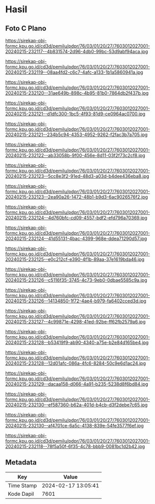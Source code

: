 # Hasil

## Foto C Plano

https://sirekap-obj-formc.kpu.go.id/cd3d/pemilu/pdpr/76/03/01/20/27/7603012027001-20240215-232117--4b831574-2d96-4db0-99bc-53d9abf94aca.jpg

https://sirekap-obj-formc.kpu.go.id/cd3d/pemilu/pdpr/76/03/01/20/27/7603012027001-20240215-232119--08aa4fd2-c6c7-4afc-a133-1b1a5860941a.jpg

https://sirekap-obj-formc.kpu.go.id/cd3d/pemilu/pdpr/76/03/01/20/27/7603012027001-20240215-232120--31ae649b-898c-4b95-81b0-7864db2f437b.jpg

https://sirekap-obj-formc.kpu.go.id/cd3d/pemilu/pdpr/76/03/01/20/27/7603012027001-20240215-232121--d1dfc300-1bc5-4f93-81d9-ce0964ac0700.jpg

https://sirekap-obj-formc.kpu.go.id/cd3d/pemilu/pdpr/76/03/01/20/27/7603012027001-20240215-232121--234b5c94-4353-4952-9262-f2fac3b7a705.jpg

https://sirekap-obj-formc.kpu.go.id/cd3d/pemilu/pdpr/76/03/01/20/27/7603012027001-20240215-232122--ab33058b-9f00-456e-8d11-03f2f73c2cf8.jpg

https://sirekap-obj-formc.kpu.go.id/cd3d/pemilu/pdpr/76/03/01/20/27/7603012027001-20240215-232123--5cc8e3f2-91ed-48d3-a03d-b4dee436eba8.jpg

https://sirekap-obj-formc.kpu.go.id/cd3d/pemilu/pdpr/76/03/01/20/27/7603012027001-20240215-232123--2ea90a26-1472-48b1-b9d3-6ac9026576f2.jpg

https://sirekap-obj-formc.kpu.go.id/cd3d/pemilu/pdpr/76/03/01/20/27/7603012027001-20240215-232124--4d760bfc-cd09-4557-bdf2-efd796a70369.jpg

https://sirekap-obj-formc.kpu.go.id/cd3d/pemilu/pdpr/76/03/01/20/27/7603012027001-20240215-232124--41d55131-4bac-4399-968e-ddea71290d57.jpg

https://sirekap-obj-formc.kpu.go.id/cd3d/pemilu/pdpr/76/03/01/20/27/7603012027001-20240215-232125--e0c212cf-e390-4f1b-89aa-37e1619bda46.jpg

https://sirekap-obj-formc.kpu.go.id/cd3d/pemilu/pdpr/76/03/01/20/27/7603012027001-20240215-232126--c5116f35-3745-4c73-9eb0-0dbae5585c9a.jpg

https://sirekap-obj-formc.kpu.go.id/cd3d/pemilu/pdpr/76/03/01/20/27/7603012027001-20240215-232126--14134850-1f72-4ae4-b979-fa6402cced3d.jpg

https://sirekap-obj-formc.kpu.go.id/cd3d/pemilu/pdpr/76/03/01/20/27/7603012027001-20240215-232127--4c99871e-4298-41ed-92be-ff62fb2579a6.jpg

https://sirekap-obj-formc.kpu.go.id/cd3d/pemilu/pdpr/76/03/01/20/27/7603012027001-20240215-232128--b53419f9-ab90-4340-a75e-b2e84d165be4.jpg

https://sirekap-obj-formc.kpu.go.id/cd3d/pemilu/pdpr/76/03/01/20/27/7603012027001-20240215-232128--12d01afc-086a-4fc6-8284-50c9e6d1ac24.jpg

https://sirekap-obj-formc.kpu.go.id/cd3d/pemilu/pdpr/76/03/01/20/27/7603012027001-20240215-232129--dacaa158-d066-4a91-b235-5238d8f6bd84.jpg

https://sirekap-obj-formc.kpu.go.id/cd3d/pemilu/pdpr/76/03/01/20/27/7603012027001-20240215-232130--ef587360-b62a-401d-b4cb-d3f2debe7c65.jpg

https://sirekap-obj-formc.kpu.go.id/cd3d/pemilu/pdpr/76/03/01/20/27/7603012027001-20240215-232130--af4701ce-6a5c-4138-839e-54fe3577f6ef.jpg

https://sirekap-obj-formc.kpu.go.id/cd3d/pemilu/pdpr/76/03/01/20/27/7603012027001-20240215-232118--78f5a50f-6f35-4c78-bbb9-0081bc1d2b42.jpg


## Metadata

| Key        | Value               |
| ---------- | ------------------- |
| Time Stamp | 2024-02-17 13:05:41 |
| Kode Dapil | 7601                |



